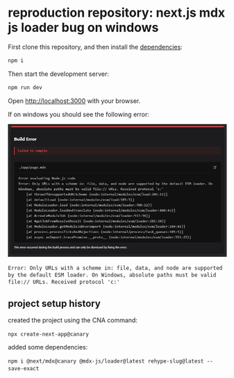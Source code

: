 # reproduction repository: next.js mdx js loader bug on windows

First clone this repository, and then install the [dependencies](package.json):

```bash
npm i
```

Then start the development server:

```bash
npm run dev
```

Open [http://localhost:3000](http://localhost:3000) with your browser.

If on windows you should see the following error:

![Error: Only URLs with a scheme in: file, data, and node are supported by the default ESM loader. On Windows, absolute paths must be valid file:// URLs. Received protocol 'c:'](https://raw.githubusercontent.com/chrisweb/nextjs_mdx-js-loader_windows_reproduction/refs/heads/main/public/problem_windows_screenshot.png)

```shell
Error: Only URLs with a scheme in: file, data, and node are supported by the default ESM loader. On Windows, absolute paths must be valid file:// URLs. Received protocol 'c:'
```

## project setup history

created the project using the CNA command:

`npx create-next-app@canary`

added some dependencies:

`npm i @next/mdx@canary @mdx-js/loader@latest rehype-slug@latest --save-exact`